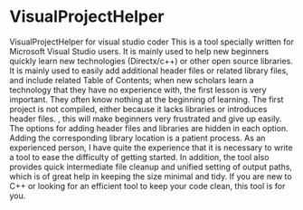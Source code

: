 # VisualProjectHelper
VisualProjectHelper for visual studio coder
This is a tool specially written for Microsoft Visual Studio users. It is mainly used to help new beginners quickly learn new technologies (Directx/c++) or other open source libraries. It is mainly used to easily add additional header files or related library files, and include related Table of Contents; when new scholars learn a technology that they have no experience with, the first lesson is very important. They often know nothing at the beginning of learning. The first project is not compiled, either because it lacks libraries or introduces header files. , this will make beginners very frustrated and give up easily. The options for adding header files and libraries are hidden in each option. Adding the corresponding library location is a patient process. As an experienced person, I have quite the experience that it is necessary to write a tool to ease the difficulty of getting started. In addition, the tool also provides quick intermediate file cleanup and unified setting of output paths, which is of great help in keeping the size minimal and tidy. If you are new to C++ or looking for an efficient tool to keep your code clean, this tool is for you.

